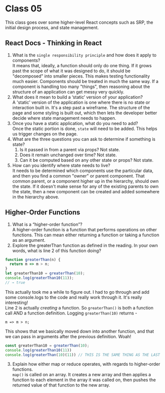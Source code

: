 # Class 05
This class goes over some higher-level React concepts such as SRP, the initial design process, and state management.

## React Docs - Thinking in React

1. What is the `single responsibility principle` and how does it apply to components?  
It means that, ideally, a function should only do one thing. If it grows past the scope of what it was designed to do, it should be "decomposed" into smaller pieces. This makes testing functionality much easier. Components should be treated in much the same way. If a component is handling too many "things", then reasoning about the structure of an application can get messy very quickly.
2. What does it mean to build a ‘static’ version of your application?  
A 'static' version of the application is one where there is no state or interaction built in. It's a step past a wireframe. The structure of the page and some styling is built out, which then lets the developer better decide where state management needs to happen.
3. Once you have a static application, what do you need to add?  
Once the static portion is done, `state` will need to be added. This helps us trigger changes on the page.
4. What are the three questions you can ask to determine if something is state?  
    1. Is it passed in from a parent via props? Not state.
    2. Does it remain unchanged over time? Not state.
    3. Can it be computed based on any other state or props? Not state.
5. How can you identify where state needs to live?  
It needs to be determined which components use the particular data, and then you find a common "owner" or parent component. That common parent, or a component higher up in the hierarchy, should own the state. If it doesn't make sense for any of the existing parents to own the state, then a new component can be created and added somewhere in the hierarchy above.

## Higher-Order Functions

1. What is a “higher-order function”?  
A higher-order function is a function that performs operations on other functions. This can mean either returning a function or taking a function as an argument.
2. Explore the greaterThan function as defined in the reading. In your own words, what is line 2 of this function doing?  

```javascript
function greaterThan(n) {
  return m => m > n;
}
let greaterThan10 = greaterThan(10);
console.log(greaterThan10(11));
// → true
```
This actually took me a while to figure out. I had to go through and add some console.logs to the code and really work through it. It's really interesting!  
Line 2 is actually *creating* a function. So `greaterThan()` is both a function call AND a function definition. Logging `greaterThan(10)` returns -
```
m => m > n;
```
This shows that we basically moved down into another function, and that we can pass in arguments after the previous definition. Woah!
```javascript
const greaterThan10 = greaterThan(10);
console.log(greaterThan10(11)) 
console.log(greaterThan(10)(11)) // THIS IS THE SAME THING AS THE LAST LINE!
```
3. Explain how either map or reduce operates, with regards to higher-order functions.  
`map()` is called on an array. It creates a new array and then applies a function to each element in the array it was called on, then pushes the returned value of that function to the new array.